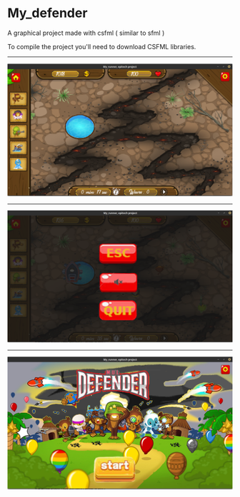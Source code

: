 # My_defender
A graphical project made with csfml ( similar to sfml )

To compile the project you'll need to download CSFML libraries.

_______________________________________________________________


![Alt text](screen1.png?raw=true "Optional Title")


_______________________________________________________________


![Alt text](screen2.png?raw=true "Optional Title")


_______________________________________________________________

![Alt text](screen3.png?raw=true "Optional Title")
